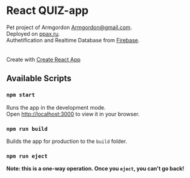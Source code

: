 # React QUIZ-app

Pet project of Armgordon <Armgordon@gmail.com>.\
Deployed on [ppax.ru](http://ppax.ru).\
Authetification and Realtime Database from [Firebase](https://firebase.google.com/).
\
\
\
Create with [Create React App](https://github.com/facebook/create-react-app)

## Available Scripts

### `npm start`

Runs the app in the development mode.\
Open [http://localhost:3000](http://localhost:3000) to view it in your browser.

### `npm run build`

Builds the app for production to the `build` folder.

### `npm run eject`

**Note: this is a one-way operation. Once you `eject`, you can't go back!**
